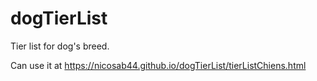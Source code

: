 # dogTierList
Tier list for dog's breed.

Can use it at https://nicosab44.github.io/dogTierList/tierListChiens.html
